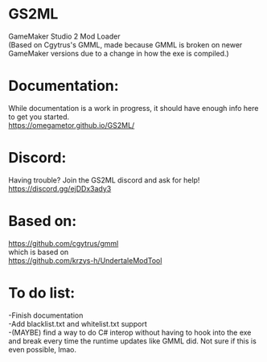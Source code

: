 # GS2ML
 GameMaker Studio 2 Mod Loader  
 (Based on Cgytrus's GMML, made because GMML is broken on newer GameMaker versions due to a change in how the exe is compiled.)  

# Documentation:
While documentation is a work in progress, it should have enough info here to get you started.  
https://omegametor.github.io/GS2ML/  
 
# Discord:
Having trouble? Join the GS2ML discord and ask for help!  
https://discord.gg/ejDDx3ady3  

# Based on:
https://github.com/cgytrus/gmml  
which is based on  
https://github.com/krzys-h/UndertaleModTool  

# To do list:
-Finish documentation  
-Add blacklist.txt and whitelist.txt support  
-(MAYBE) find a way to do C# interop without having to hook into the exe and break every time the runtime updates like GMML did. Not sure if this is even possible, lmao.  
